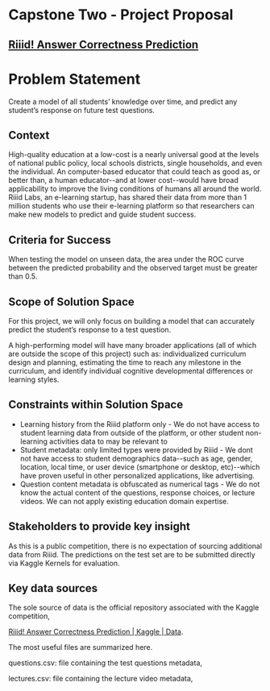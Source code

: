 # Capstone Two - Project Proposal


## [Riiid! Answer Correctness Prediction](https://www.kaggle.com/c/riiid-test-answer-prediction/overview)


# Problem Statement

Create a model of all students’ knowledge over time, and predict any student’s response on future test questions. 


## Context

High-quality education at a low-cost is a nearly universal good at the levels of national public policy, local schools districts, single households, and even the individual. An computer-based educator that could teach as good as, or better than, a human educator--and at lower cost--would have broad applicability to improve the living conditions of humans all around the world. Riiid Labs, an e-learning startup, has shared their data from more than 1 million students who use their e-learning platform so that researchers can make new models to predict and guide student success.


## Criteria for Success

When testing the model on unseen data, the area under the ROC curve between the predicted probability and the observed target must be greater than 0.5.


## Scope of Solution Space

For this project, we will only focus on building a model that can accurately predict the student’s response to a test question.

A high-performing model will have many broader applications (all of which are outside the scope of this project) such as: individualized curriculum design and planning, estimating the time to reach any milestone in the curriculum, and identify individual cognitive developmental differences or learning styles. 


## Constraints within Solution Space



*   Learning history from the Riiid platform only - We do not have access to student learning data from outside of the platform, or other student non-learning activities data to may be relevant to 
*   Student metadata: only limited types were provided by Riiid - We dont not have access to student demographics data--such as age, gender, location, local time, or user device (smartphone or desktop, etc)--which have proven useful in other personalized applications, like advertising.
*   Question content metadata is obfuscated as numerical tags - We do not know the actual content of the questions, response choices, or lecture videos. We can not apply existing education domain expertise.


## Stakeholders to provide key insight

As this is a public competition, there is no expectation of sourcing additional data from Riiid. The predictions on the test set are to be submitted directly via Kaggle Kernels for evaluation.


## Key data sources

The sole source of data is the official repository associated with the Kaggle competition,

[Riiid! Answer Correctness Prediction | Kaggle | Data](https://www.kaggle.com/c/riiid-test-answer-prediction/data). 

The most useful files are summarized here.

questions.csv:		file containing the test questions metadata,

lectures.csv: 		file containing the lecture video metadata,
